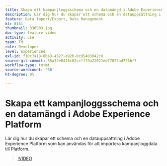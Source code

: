 ```yaml
---
title: Skapa ett kampanjloggsschema och en datamängd i Adobe Experience Platform
description: Lär dig hur du skapar ett schema och en datauppsättning i Adobe Experience Platform som kan användas för att importera kampanjloggdata till Platform.
feature: Data Import/Export, Data Management
kt: 8161
thumbnail: 336903.jpg
doc-type: feature video
activity: use
team: TM
role: Developer
level: Experienced
exl-id: f10c7a18-8ba3-4527-a92b-bc95403042c8
source-git-commit: 85a32e0415c02ccfff9a22021ed77872ad726bf7
workflow-type: tm+mt
source-wordcount: '68'
ht-degree: 0%

---
```


# Skapa ett kampanjloggsschema och en datamängd i Adobe Experience Platform

Lär dig hur du skapar ett schema och en datauppsättning i Adobe Experience Platform som kan användas för att importera kampanjloggdata till Platform.

>[!VIDEO](https://video.tv.adobe.com/v/336903?quality=12)

